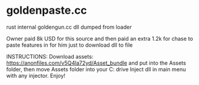 # goldenpaste.cc
rust internal goldengun.cc dll dumped from loader

Owner paid 8k USD for this source and then paid an extra 1.2k for chase to paste features in for him just to download dll to file

INSTRUCTIONS: 
Download assets: https://anonfiles.com/v5Q4la72yd/Asset_bundle and put into the Assets folder, then move Assets folder into your C: drive
Inject dll in main menu with any injector. Enjoy!